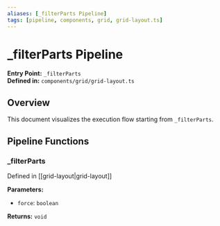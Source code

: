 ```yaml
---
aliases: [_filterParts Pipeline]
tags: [pipeline, components, grid, grid-layout.ts]
---
```


# _filterParts Pipeline

**Entry Point:** `_filterParts`  
**Defined in:** `components/grid/grid-layout.ts`  

## Overview

This document visualizes the execution flow starting from `_filterParts`.

## Pipeline Functions

### _filterParts

Defined in [[grid-layout|grid-layout]]

**Parameters:**

- `force`: `boolean`

**Returns:** `void`

